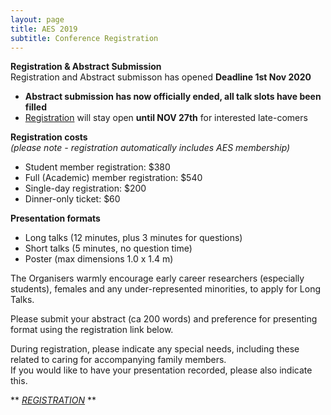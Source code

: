 ```yaml
---
layout: page
title: AES 2019
subtitle: Conference Registration
---
```


**Registration & Abstract Submission**   
Registration and Abstract submisson has opened **Deadline 1st Nov 2020**   
   
- **Abstract submission has now officially ended, all talk slots have been filled**    
- [Registration](https://aes.corsizio.com/c/5cee085f0c0f597e06f7e964) will stay open **until NOV 27th** for interested late-comers
   
   

**Registration costs**  
*(please note - registration automatically includes AES membership)*    

   - Student member registration: $380   
   - Full (Academic) member registration: $540   
   - Single-day registration: $200   
   - Dinner-only ticket: $60   


**Presentation formats**   

  - Long talks (12 minutes, plus 3 minutes for questions)   
  - Short talks (5 minutes, no question time)   
  - Poster (max dimensions 1.0 x 1.4 m)   

The Organisers warmly encourage early career researchers (especially students), females and any under-represented minorities, to apply for Long Talks.

Please submit your abstract (ca 200 words) and preference for presenting format using the registration link below.   

During registration, please indicate any special needs, including these related to caring for accompanying family members.   
If you would like to have your presentation recorded, please also indicate this.    
   
** *[REGISTRATION](https://aes.corsizio.com/)* **
